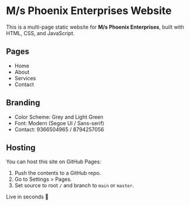 # M/s Phoenix Enterprises Website

This is a multi-page static website for **M/s Phoenix Enterprises**, built with HTML, CSS, and JavaScript.

## Pages
- Home
- About
- Services
- Contact

## Branding
- Color Scheme: Grey and Light Green
- Font: Modern (Segoe UI / Sans-serif)
- Contact: 9366504965 / 8794257056

## Hosting
You can host this site on GitHub Pages:
1. Push the contents to a GitHub repo.
2. Go to Settings > Pages.
3. Set source to root `/` and branch to `main` or `master`.

Live in seconds 🚀
